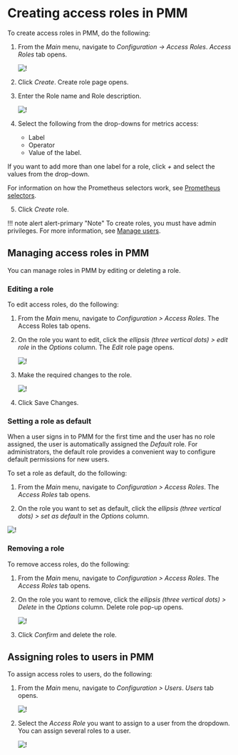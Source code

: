 
# Creating access roles in PMM

To create access roles in PMM, do the following:

1. From the *Main* menu, navigate to <i class="uil uil-cog"></i> *Configuration → Access Roles*. *Access Roles* tab
 opens.

    ![!](../../_images/PMM_access_control_create_role.png)

2. Click *Create*. Create role page opens.


3. Enter the Role name and Role description.

    ![!](../../_images/PMM_access_control_role_name.png)

4. Select the following from the drop-downs for metrics access:
    - Label
    - Operator
    - Value of the label.

 If you want to add more than one label for a role, click *+* and select the values from the drop-down.

 For information on how the Prometheus selectors work, see [Prometheus selectors](https://prometheus.io/docs/prometheus/latest/querying/basics/#time-series-selectors).

5. Click *Create* role.

!!! note alert alert-primary "Note"
    To create roles, you must have admin privileges. For more information, see [Manage users](../../how-to/manage-users.md).

## Managing access roles in PMM

You can manage roles in PMM by editing or deleting a role.

### Editing a role

To edit access roles, do the following:

1. From the *Main* menu, navigate to *Configuration > Access Roles*. The Access Roles tab opens.

2. On the role you want to edit, click the *ellipsis (three vertical dots) > edit role* in the *Options* column. The *Edit* role page opens.

    ![!](../../_images/PMM_access_control_edit_role.png)

3. Make the required changes to the role.

    ![!](../../_images/PMM_access_control_edit_role_changes.png)


4. Click Save Changes.


### Setting a role as default

When a user signs in to PMM for the first time and the user has no role assigned, the user is automatically assigned the *Default* role. For administrators, the default role provides a convenient way to configure default permissions for new users.


To set a role as default, do the following:

1. From the *Main* menu, navigate to *Configuration > Access Roles*. The *Access Roles* tab opens.

2. On the role you want to set as default, click the *ellipsis (three vertical dots) > set as default* in the *Options* column.

 ![!](../../_images/PMM_access_control_default_role_changes.png)


### Removing a role

To remove access roles, do the following:

1. From the *Main* menu, navigate to *Configuration > Access Roles*. The *Access Roles* tab opens.

2. On the role you want to remove, click the *ellipsis (three vertical dots) > Delete* in the *Options* column. Delete role pop-up opens.

    ![!](../../_images/PMM_access_control_delete_role.png)


3. Click *Confirm* and delete the role.

## Assigning roles to users in PMM

To assign access roles to users, do the following:

1. From the *Main* menu, navigate to *Configuration > Users*. *Users* tab opens.

    ![!](../../_images/PMM_access_control_assign_role.png)


2. Select the *Access Role* you want to assign to a user from the dropdown. You can assign several roles to a user.

    ![!](../../_images/PMM_access_control_select_role.png)
















